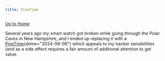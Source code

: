 ```yaml
---
title: PineTime
---
```


[Up to Home](./)

Several years ago my smart watch got broken while going through
the Polar Caves in New Hampshire, and I ended up replacing it
with a [PineTime](https://wiki.pine64.org/index.php/PineTime "PineTime - PINE64"){atime="2024-08-08"}
which appeals to my hacker sensibilities (and as a side effect
requires a fair amount of additional attention to get value.
